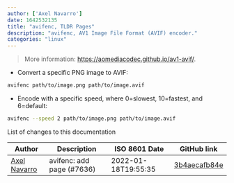 ```yaml
---
author: ['Axel Navarro']
date: 1642532135
title: "avifenc, TLDR Pages"
description: "avifenc, AV1 Image File Format (AVIF) encoder."
categories: "linux"
---
```

> More information: <https://aomediacodec.github.io/av1-avif/>.

- Convert a specific PNG image to AVIF:

```bash
avifenc path/to/image.png path/to/image.avif
```

- Encode with a specific speed, where 0=slowest, 10=fastest, and 6=default:

```bash
avifenc --speed 2 path/to/image.png path/to/image.avif
```
List of changes to this documentation


Author | Description | ISO 8601 Date | GitHub link
------|-----|-----|-----
[Axel Navarro](mailto:navarroaxel@gmail.com) | avifenc: add page (#7636) | 2022-01-18T19:55:35 | [3b4aecafb84e](https://github.com/tldr-pages/tldr/commit/3b4aecafb84e3a8fd9007ead470c7f911fd6550a)

